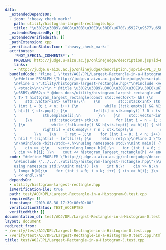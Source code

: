 ```yaml
---
data:
  _extendedDependsOn:
  - icon: ':heavy_check_mark:'
    path: utility/histogram-largest-rectangle.hpp
    title: "\u30D2\u30B9\u30C8\u30B0\u30E9\u30E0\u6700\u5927\u9577\u65B9\u5F62"
  _extendedRequiredBy: []
  _extendedVerifiedWith: []
  _pathExtension: cpp
  _verificationStatusIcon: ':heavy_check_mark:'
  attributes:
    '*NOT_SPECIAL_COMMENTS*': ''
    PROBLEM: http://judge.u-aizu.ac.jp/onlinejudge/description.jsp?id=DPL_3_C&lang=jp
    links:
    - http://judge.u-aizu.ac.jp/onlinejudge/description.jsp?id=DPL_3_C&lang=jp
  bundledCode: "#line 1 \"test/AOJ/DPL/Largest-Rectangle-in-a-Histogram-0.test.cpp\"\
    \n#define PROBLEM \"http://judge.u-aizu.ac.jp/onlinejudge/description.jsp?id=DPL_3_C&lang=jp\"\
    \n#line 1 \"utility/histogram-largest-rectangle.hpp\"\n#include <vector>\n#include\
    \ <stack>\n\n/*\n * @title \u30D2\u30B9\u30C8\u30B0\u30E9\u30E0\u6700\u5927\u9577\
    \u65B9\u5F62\n * @docs docs/utility/histogram-largest-rectangle.md\n */\n\ntemplate<typename\
    \ T> T histogram_largest_rectangle(const std::vector<T> &h) {\n    int n = h.size();\n\
    \    std::vector<int> left(n);\n    {\n        std::stack<int> stk;\n        for\
    \ (int i = 0; i < n; i++) {\n            while (!stk.empty() && h[stk.top()] >=\
    \ h[i]) { stk.pop(); }\n            left[i] = stk.empty() ? 0 : (stk.top() + 1);\n\
    \            stk.emplace(i);\n        }\n    }\n    std::vector<int> right(n);\n\
    \    {\n        std::stack<int> stk;\n        for (int i = n - 1; i >= 0; i--)\
    \ {\n            while (!stk.empty() && h[stk.top()] >= h[i]) { stk.pop(); }\n\
    \            right[i] = stk.empty() ? n : stk.top();\n            stk.emplace(i);\n\
    \        }\n    }\n    T ret = 0;\n    for (int i = 0; i < n; i++) { ret = std::max(ret,\
    \ h[i] * (right[i] - left[i])); }\n    return ret;\n}\n#line 3 \"test/AOJ/DPL/Largest-Rectangle-in-a-Histogram-0.test.cpp\"\
    \n\n#include <bits/stdc++.h>\nusing namespace std;\n\nint main() {\n    int N;\n\
    \    cin >> N;\n    vector<long long> h(N);\n    for (int i = 0; i < N; i++) {\
    \ cin >> h[i]; }\n    cout << histogram_largest_rectangle(h) << endl;\n}\n"
  code: "#define PROBLEM \"http://judge.u-aizu.ac.jp/onlinejudge/description.jsp?id=DPL_3_C&lang=jp\"\
    \n#include \"../../../utility/histogram-largest-rectangle.hpp\"\n\n#include <bits/stdc++.h>\n\
    using namespace std;\n\nint main() {\n    int N;\n    cin >> N;\n    vector<long\
    \ long> h(N);\n    for (int i = 0; i < N; i++) { cin >> h[i]; }\n    cout << histogram_largest_rectangle(h)\
    \ << endl;\n}"
  dependsOn:
  - utility/histogram-largest-rectangle.hpp
  isVerificationFile: true
  path: test/AOJ/DPL/Largest-Rectangle-in-a-Histogram-0.test.cpp
  requiredBy: []
  timestamp: '2020-08-30 17:39:00+09:00'
  verificationStatus: TEST_ACCEPTED
  verifiedWith: []
documentation_of: test/AOJ/DPL/Largest-Rectangle-in-a-Histogram-0.test.cpp
layout: document
redirect_from:
- /verify/test/AOJ/DPL/Largest-Rectangle-in-a-Histogram-0.test.cpp
- /verify/test/AOJ/DPL/Largest-Rectangle-in-a-Histogram-0.test.cpp.html
title: test/AOJ/DPL/Largest-Rectangle-in-a-Histogram-0.test.cpp
---
```

